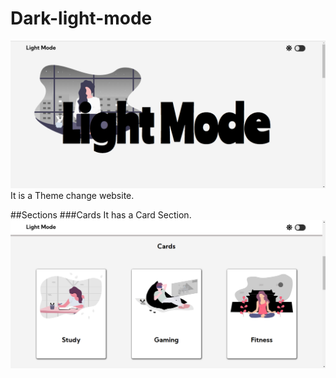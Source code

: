 # Dark-light-mode
![Banner](https://github.com/Ayushrwork/Dark-light-mode/blob/master/media/images/darkmode%231.png?raw=true)
 It is a Theme change website.
 
##Sections
###Cards
It has a Card Section.
![Banner](https://github.com/Ayushrwork/Dark-light-mode/blob/master/media/images/darkmode%232.png?raw=true)

